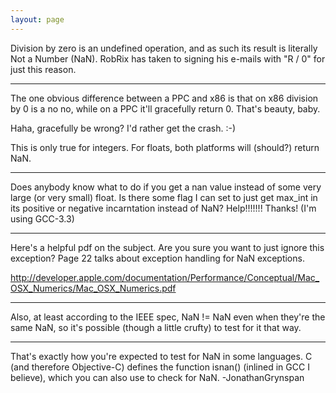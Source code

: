```yaml
---
layout: page
---
```


Division by zero is an undefined operation, and as such its result is literally Not a Number (NaN). RobRix has taken to signing his e-mails with "R / 0" for just this reason.

----

The one obvious difference between a PPC and x86 is that on x86 division by 0 is a no no, while on a PPC it'll gracefully return 0. That's beauty, baby.

Haha, gracefully be wrong?  I'd rather get the crash. :-)

This is only true for integers. For floats, both platforms will (should?) return NaN.

----

Does anybody know what to do if you get a nan value instead of some very large (or very small) float.  Is there some flag I can set to just get max_int in its positive or negative incarntation instead of NaN?  Help!!!!!!!  Thanks!  (I'm using GCC-3.3)

----

Here's a helpful pdf on the subject. Are you sure you want to just ignore this exception? Page 22 talks about exception handling for NaN exceptions. 

http://developer.apple.com/documentation/Performance/Conceptual/Mac_OSX_Numerics/Mac_OSX_Numerics.pdf

----

Also, at least according to the IEEE spec, NaN != NaN even when they're the same NaN, so it's possible (though a little crufty) to test for it that way.

----

That's exactly how you're expected to test for NaN in some languages. C (and therefore Objective-C) defines the function isnan() (inlined in GCC I believe), which you can also use to check for NaN. -JonathanGrynspan
